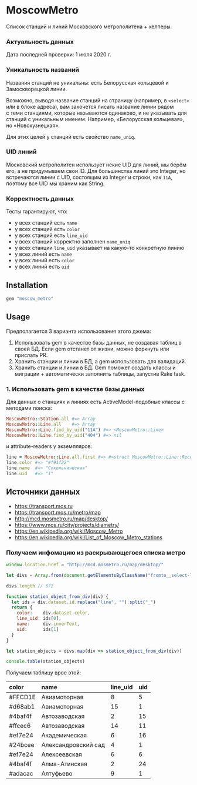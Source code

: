 # MoscowMetro

Список станций и линий Московского метрополитена + хелперы.

### Актуальность данных

Дата последней проверки: 1 июля 2020 г.

### Уникальность названий

Названия станций не уникальны: есть Белорусская кольцевой и Замоскворецкой линии.

Возможно, выводя название станций на страницу (например, в `<select>` или в блоке адреса), вам захочется писать название линии рядом с теми станциями, которые называются одинаково, и не указывать для станций с уникальным именем. Например, «Белорусская кольцевая», но «Новокузнецкая».

Для этих целей у станций есть свойство `name_uniq`.

### UID линий

Московский метрополитен использует некие UID для линий, мы берём его, а не придумываем свои ID. Для большинства линий это Integer, но встречаются линии с UID, состоящим из Integer и строки, как `11A`, поэтому все UID мы храним как String.

### Корректность данных

Тесты гарантируют, что:

- у всех станций есть `name`
- у всех станций есть `color`
- у всех станций есть `line_uid`
- у всех станций корректно заполнен `name_uniq`
- у всех станции `line_uid` указывает на какую-то конкретную линию
- у всех линий есть `name`
- у всех линий есть `color`
- у всех линий есть `uid`

## Installation

```ruby
gem "moscow_metro"
```

## Usage

Предполагается 3 варианта использования этого джема:

1. Использовать gem в качестве базы данных, не создавая таблиц в своей БД. Если gem отстанет от жизни, можно форкнуть или прислать PR.
1. Хранить станции и линии в БД, а gem использовать для валидаций.
1. Хранить станции и линии в БД. Gem поможет создать классы и миграции + автоматически заполнить таблицы, запустив Rake task.


### 1. Использовать gem в качестве базы данных

Для данных о станциях и линиях есть ActiveModel-подобные классы с методами поиска:

```ruby
MoscowMetro::Station.all #=> Array
MoscowMetro::Line.all    #=> Array
MoscowMetro::Line.find_by_uid("11A") #=> <MoscowMetro::Line>
MoscowMetro::Line.find_by_uid("404") #=> nil
```

и attribute-readers у экземпляров:

```ruby
line = MoscowMetro::Line.all.first #=> #<struct MoscowMetro::Line::Record name="Сокольническая", color="#f91f22", uid="1">
line.color #=> "#f91f22"
line.name  #=> "Сокольническая"
line.uid   #=> "1"
```

## Источники данных

- https://transport.mos.ru
- https://transport.mos.ru/metro/map
- http://mcd.mosmetro.ru/map/desktop/
- https://www.mos.ru/city/projects/diametry/
- https://en.wikipedia.org/wiki/Moscow_Metro
- https://en.wikipedia.org/wiki/List_of_Moscow_Metro_stations

### Получаем инфомацию из раскрывающегося списка метро

```js
window.location.href = "http://mcd.mosmetro.ru/map/desktop/"

let divs = Array.from(document.getElementsByClassName("fromto__select-list-item"))

divs.length // 672

function station_object_from_div(div) {
  let ids = div.dataset.id.replace("line", "").split("_")
  return {
  	color:    div.dataset.color,
  	line_uid: ids[0],
  	name:     div.innerText,
  	uid:      ids[1]
  }
}

let station_objects = divs.map(div => station_object_from_div(div))

console.table(station_objects)
```

Получаем таблицу врое этой:

 color   | name                | line_uid | uid
:--------|:--------------------|:---------|:----
 #FFCD1E | Авиамоторная        | 8        | 5
 #d68ab1 | Авиамоторная        | 15       | 1
 #4baf4f | Автозаводская       | 2        | 15
 #ffcec6 | Автозаводская       | 14       | 11
 #ef7e24 | Академическая       | 6        | 16
 #24bcee | Александровский сад | 4        | 1
 #ef7e24 | Алексеевская        | 6        | 6
 #4baf4f | Алма-Атинская       | 2        | 24
 #adacac | Алтуфьево           | 9        | 1

